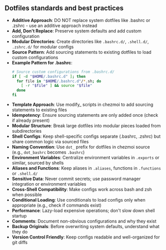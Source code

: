 ## Dotfiles standards and best practices

- **Additive Approach**: DO NOT replace system dotfiles like .bashrc or .zshrc - use an additive approach instead
- **Add, Don't Replace**: Preserve system defaults and add custom configuration
- **Modular Directories**: Create directories like `.bashrc.d/`, `.shell.d/`, `.zshrc.d/` for modular configs
- **Source Pattern**: Add sourcing statements to existing dotfiles to load custom configurations
- **Example Pattern for .bashrc**:
  ```bash
  # Source custom configurations from .bashrc.d/
  if [ -d "$HOME/.bashrc.d" ]; then
    for file in "$HOME/.bashrc.d"/*.sh; do
      [ -r "$file" ] && source "$file"
    done
  fi
  ```
- **Template Approach**: Use modify_ scripts in chezmoi to add sourcing statements to existing files
- **Idempotency**: Ensure sourcing statements are only added once (check if already present)
- **Modular Structure**: Break large dotfiles into modular pieces loaded from subdirectories
- **Shell Configs**: Keep shell-specific configs separate (.bashrc, .zshrc) but share common logic via sourced files
- **Naming Convention**: Use `dot_` prefix for dotfiles in chezmoi source (e.g., `dot_bashrc` becomes `.bashrc`)
- **Environment Variables**: Centralize environment variables in `.exports` or similar, sourced by shells
- **Aliases and Functions**: Keep aliases in `.aliases`, functions in `.functions` or `.shell.d/`
- **Sensitive Data**: Never commit secrets; use password manager integration or environment variables
- **Cross-Shell Compatibility**: Make configs work across bash and zsh when possible
- **Conditional Loading**: Use conditionals to load configs only when appropriate (e.g., check if commands exist)
- **Performance**: Lazy-load expensive operations; don't slow down shell startup
- **Comments**: Document non-obvious configurations and why they exist
- **Backup Originals**: Before overwriting system defaults, understand what they do
- **Version Control Friendly**: Keep configs readable and well-organized for git diffs
